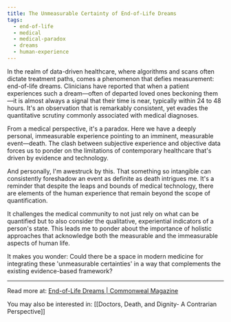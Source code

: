 ```yaml
---
title: The Unmeasurable Certainty of End-of-Life Dreams
tags:
  - end-of-life
  - medical
  - medical-paradox
  - dreams
  - human-experience
---
```

In the realm of data-driven healthcare, where algorithms and scans often dictate treatment paths, comes a phenomenon that defies measurement: end-of-life dreams. Clinicians have reported that when a patient experiences such a dream—often of departed loved ones beckoning them—it is almost always a signal that their time is near, typically within 24 to 48 hours. It's an observation that is remarkably consistent, yet evades the quantitative scrutiny commonly associated with medical diagnoses.

From a medical perspective, it's a paradox. Here we have a deeply personal, immeasurable experience pointing to an imminent, measurable event—death. The clash between subjective experience and objective data forces us to ponder on the limitations of contemporary healthcare that's driven by evidence and technology.

And personally, I'm awestruck by this. That something so intangible can consistently foreshadow an event as definite as death intrigues me. It's a reminder that despite the leaps and bounds of medical technology, there are elements of the human experience that remain beyond the scope of quantification.

It challenges the medical community to not just rely on what can be quantified but to also consider the qualitative, experiential indicators of a person's state. This leads me to ponder about the importance of holistic approaches that acknowledge both the measurable and the immeasurable aspects of human life.

It makes you wonder: Could there be a space in modern medicine for integrating these 'unmeasurable certainties' in a way that complements the existing evidence-based framework?

----

Read more at: [End-of-Life Dreams | Commonweal Magazine](https://www.commonwealmagazine.org/end-life-dreams)

You may also be interested in: [[Doctors, Death, and Dignity- A Contrarian Perspective]]
